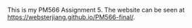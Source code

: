 This is my PM566 Assignment 5. The website can be seen at https://websterjiang.github.io/PM566-final/.

